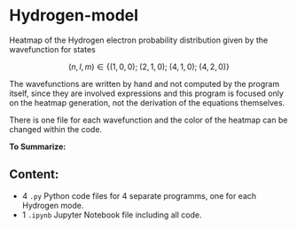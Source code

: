 # Hydrogen-model
Heatmap of the Hydrogen electron probability distribution given by the wavefunction for states 
```math
(n,l,m)\in\{ (1,0,0); \;(2,1,0); \;(4,1,0); \;(4,2,0)\} 
```
The wavefunctions are written by hand and not computed by the program itself, since they are involved expressions and 
this program is focused only on the heatmap generation, not the derivation of the equations themselves.

There is one file for each wavefunction and the color of the heatmap can be changed within the code.

**To Summarize:**
## Content:
- 4 `.py` Python code files for 4 separate programms, one for each Hydrogen mode.
- 1 `.ipynb` Jupyter Notebook file including all code.
